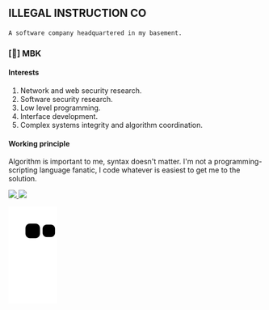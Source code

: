 
## ILLEGAL INSTRUCTION CO
	A software company headquartered in my basement.

### [🚬] MBK
#### Interests

 1. Network and web security research.
 2. Software security research.
 3. Low level programming.
 4. Interface development.
 5. Complex systems integrity and algorithm coordination.
 #### Working principle
   Algorithm is important to me, syntax doesn't matter. I'm not a programming-scripting language fanatic, I code whatever is easiest to get me to the solution.

<div>
  <a href="https://github.com/illegal-instruction-co">
  <img height="180em" src="https://github-readme-stats.vercel.app/api?username=illegal-instruction-co&show_icons=true&theme=dracula&include_all_commits=true&count_private=true"/>
  <img height="180em" src="https://github-readme-stats.vercel.app/api/top-langs/?username=illegal-instruction-co&layout=compact&langs_count=7&theme=dracula"/>
</div>

![Snake animation](https://github.com/rafaballerini/rafaballerini/blob/output/github-contribution-grid-snake.svg)
